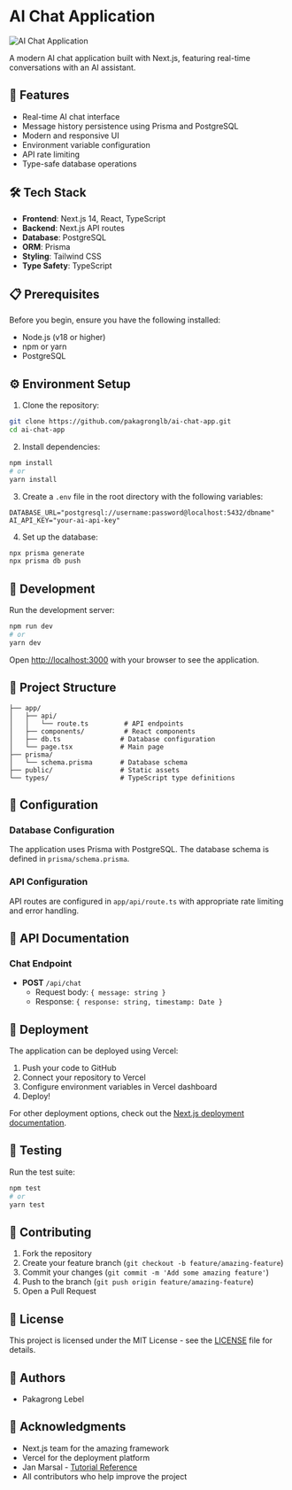 # AI Chat Application

![AI Chat Application](public/chatgpt.gif)

A modern AI chat application built with Next.js, featuring real-time conversations with an AI assistant.

## 🚀 Features

- Real-time AI chat interface
- Message history persistence using Prisma and PostgreSQL
- Modern and responsive UI
- Environment variable configuration
- API rate limiting
- Type-safe database operations

## 🛠️ Tech Stack

- **Frontend**: Next.js 14, React, TypeScript
- **Backend**: Next.js API routes
- **Database**: PostgreSQL
- **ORM**: Prisma
- **Styling**: Tailwind CSS
- **Type Safety**: TypeScript

## 📋 Prerequisites

Before you begin, ensure you have the following installed:
- Node.js (v18 or higher)
- npm or yarn
- PostgreSQL

## ⚙️ Environment Setup

1. Clone the repository:
```bash
git clone https://github.com/pakagronglb/ai-chat-app.git
cd ai-chat-app
```

2. Install dependencies:
```bash
npm install
# or
yarn install
```

3. Create a `.env` file in the root directory with the following variables:
```env
DATABASE_URL="postgresql://username:password@localhost:5432/dbname"
AI_API_KEY="your-ai-api-key"
```

4. Set up the database:
```bash
npx prisma generate
npx prisma db push
```

## 🚀 Development

Run the development server:

```bash
npm run dev
# or
yarn dev
```

Open [http://localhost:3000](http://localhost:3000) with your browser to see the application.

## 📁 Project Structure

```
├── app/
│   ├── api/
│   │   └── route.ts         # API endpoints
│   ├── components/          # React components
│   ├── db.ts               # Database configuration
│   └── page.tsx            # Main page
├── prisma/
│   └── schema.prisma       # Database schema
├── public/                 # Static assets
└── types/                  # TypeScript type definitions
```

## 🔧 Configuration

### Database Configuration
The application uses Prisma with PostgreSQL. The database schema is defined in `prisma/schema.prisma`.

### API Configuration
API routes are configured in `app/api/route.ts` with appropriate rate limiting and error handling.

## 📝 API Documentation

### Chat Endpoint
- **POST** `/api/chat`
  - Request body: `{ message: string }`
  - Response: `{ response: string, timestamp: Date }`

## 🚀 Deployment

The application can be deployed using Vercel:

1. Push your code to GitHub
2. Connect your repository to Vercel
3. Configure environment variables in Vercel dashboard
4. Deploy!

For other deployment options, check out the [Next.js deployment documentation](https://nextjs.org/docs/deployment).

## 🧪 Testing

Run the test suite:

```bash
npm test
# or
yarn test
```

## 🤝 Contributing

1. Fork the repository
2. Create your feature branch (`git checkout -b feature/amazing-feature`)
3. Commit your changes (`git commit -m 'Add some amazing feature'`)
4. Push to the branch (`git push origin feature/amazing-feature`)
5. Open a Pull Request

## 📄 License

This project is licensed under the MIT License - see the [LICENSE](LICENSE) file for details.

## 👥 Authors

- Pakagrong Lebel

## 🙏 Acknowledgments

- Next.js team for the amazing framework
- Vercel for the deployment platform
- Jan Marsal - [Tutorial Reference](https://www.youtube.com/watch?v=jf7ocqdhiKc)
- All contributors who help improve the project
